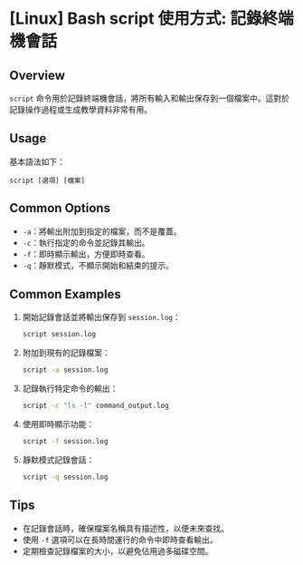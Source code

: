 # [Linux] Bash script 使用方式: 記錄終端機會話

## Overview
`script` 命令用於記錄終端機會話，將所有輸入和輸出保存到一個檔案中。這對於記錄操作過程或生成教學資料非常有用。

## Usage
基本語法如下：
```
script [選項] [檔案]
```

## Common Options
- `-a`：將輸出附加到指定的檔案，而不是覆蓋。
- `-c`：執行指定的命令並記錄其輸出。
- `-f`：即時顯示輸出，方便即時查看。
- `-q`：靜默模式，不顯示開始和結束的提示。

## Common Examples
1. 開始記錄會話並將輸出保存到 `session.log`：
   ```bash
   script session.log
   ```

2. 附加到現有的記錄檔案：
   ```bash
   script -a session.log
   ```

3. 記錄執行特定命令的輸出：
   ```bash
   script -c "ls -l" command_output.log
   ```

4. 使用即時顯示功能：
   ```bash
   script -f session.log
   ```

5. 靜默模式記錄會話：
   ```bash
   script -q session.log
   ```

## Tips
- 在記錄會話時，確保檔案名稱具有描述性，以便未來查找。
- 使用 `-f` 選項可以在長時間運行的命令中即時查看輸出。
- 定期檢查記錄檔案的大小，以避免佔用過多磁碟空間。